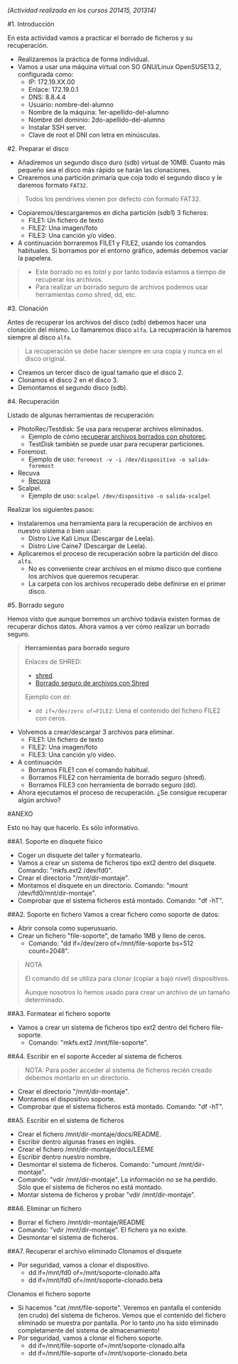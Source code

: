 *(Actividad realizada en los cursos 201415, 201314)*

#1. Introducción

En esta actividad vamos a practicar el borrado de ficheros y su recuperación.

* Realizaremos la práctica de forma individual.
* Vamos a usar una máquina virtual con SO GNU/Linux OpenSUSE13.2, configurada como:
    * IP: 172.19.XX.00
    * Enlace: 172.19.0.1
    * DNS: 8.8.4.4
    * Usuario: nombre-del-alumno
    * Nombre de la máquina: 1er-apellido-del-alumno
    * Nombre del dominio: 2do-apellido-del-alumno
    * Instalar SSH server.
    * Clave de root el DNI con letra en minúsculas.

#2. Preparar el disco

* Añadiremos un segundo disco duro (sdb) virtual de 10MB.
Cuanto más pequeño sea el disco más rápido se harán las clonaciones.
* Crearemos una partición primaria que coja todo el segundo disco y le daremos formato `FAT32`.
> Todos los pendrives vienen por defecto con formato FAT32.
* Copiaremos/descargaremos en dicha partición (sdb1) 3 ficheros:
    * FILE1: Un fichero de texto
    * FILE2: Una imagen/foto
    * FILE3: Una canción y/o vídeo.
* A continuación borraremos FILE1 y FILE2, usando los comandos habituales.
Si borramos por el entorno gráfico, además debemos vaciar la papelera.

> * Este borrado no es *total* y por tanto todavía estamos a tiempo de recuperar los archivos.
> * Para realizar un borrado seguro de archivos podemos usar herramientas como shred, dd, etc.

#3. Clonación

Antes de recuperar los archivos del disco (sdb) debemos hacer una clonación del mismo.
Lo llamaremos disco `alfa`. La recuperación la haremos siempre al disco `alfa`.

> La recuperación se debe hacer siempre en una copia y nunca en el disco original.

* Creamos un tercer disco de igual tamaño que el disco 2.
* Clonamos el disco 2 en el disco 3.
* Demontamos el segundo disco (sdb).

#4. Recuperación

Listado de algunas herramientas de recuperación:
* PhotoRec/Testdisk: Se usa para recuperar archivos eliminados.
    * Ejemplo de cómo [recuperar archivos borrados con photorec](http://blog.desdelinux.net/recuperar-archivos-borrados-facilmente-con-photorec-desde-la-consola/).
    * TestDisk también se puede usar para recuperar particiones.
* Foremost.
    * Ejemplo de uso: `foremost -v -i /dev/dispositivo -o salida-foremost`
* Recuva
    * [Recuva](http://www.piriform.com/recuva)
* Scalpel.
    * Ejemplo de uso: `scalpel /dev/dispositivo -o salida-scalpel`

Realizar los siguientes pasos:
* Instalaremos una herramienta para la recuperación de archivos en nuestro sistema o bien usar:
    * Distro Live Kali Linux (Descargar de Leela).
    * Distro Live Caine7 (Descargar de Leela).
* Aplicaremos el proceso de recuperación sobre la partición del disco `alfa`. 
    * No es conveniente crear archivos en el mismo disco que contiene los archivos que queremos recuperar.
    * La carpeta con los archivos recuperado debe definirse en el primer disco. 

#5. Borrado seguro

Hemos visto que aunque borremos un archivo todavía existen formas de recuperar dichos datos.
Ahora vamos a ver cómo realizar un borrado seguro.


> **Herramientas para borrado seguro**
>
> Enlaces de SHRED:
> * [shred](http://www.welivesecurity.com/la-es/2014/11/24/como-hacer-borrado-seguro-shred-linux/).
> * [Borrado seguro de archivos con Shred](http://www.linuxtotal.com.mx/index.php?cont=info_seyre_008)
>
> Ejemplo con `dd`:
> * `dd if=/dev/zero of=FILE2`: Llena el contenido del fichero FILE2 con ceros.

* Volvemos a crear/descargar 3 archivos para eliminar.
    * FILE1: Un fichero de texto
    * FILE2: Una imagen/foto
    * FILE3: Una canción y/o vídeo.
* A continuación
    * Borramos FILE1 con el comando habitual.
    * Borramos FILE2 con herramienta de borrado seguro (shred).
    * Borramos FILE3 con herramienta de borrado seguro (dd).
* Ahora ejecutamos el proceso de recuperación. ¿Se consigue recuperar algún archivo?

#ANEXO

Esto no hay que hacerlo. Es sólo informativo.

##A1. Soporte en disquete físico
* Coger un disquete del taller y formatearlo.
* Vamos a crear un sistema de ficheros tipo ext2 dentro del disquete. Comando: "mkfs.ext2 /dev/fd0".
* Crear el directorio "/mnt/dir-montaje".
* Montamos el disquete en un directorio. Comando: "mount /dev/fd0/mnt/dir-montaje".
* Comprobar que el sistema ficheros está montado. Comando: "df -hT".

##A2. Soporte en fichero
Vamos a crear fichero como soporte de datos:
* Abrir consola como superusuario.
* Crear un fichero "file-soporte", de tamaño 1MB y lleno de ceros. 
    * Comando: "dd if=/dev/zero of=/mnt/file-soporte bs=512 count=2048".
> NOTA
>
> El comando dd se utiliza para clonar (copiar a bajo nivel) dispositivos. 
>
> Aunque nosotros lo hemos usado para crear un archivo de un tamaño determinado.

##A3. Formatear el fichero soporte
* Vamos a crear un sistema de ficheros tipo ext2 dentro del fichero file-soporte. 
    * Comando: "mkfs.ext2 /mnt/file-soporte".

##A4. Escribir en el soporte
Acceder al sistema de ficheros

> NOTA: Para poder acceder al sistema de ficheros recién creado debemos montarlo en un directorio.
* Crear el directorio "/mnt/dir-montaje".
* Montamos el dispositivo soporte.
* Comprobar que el sistema ficheros está montado. Comando: "df -hT".

##A5. Escribir en el sistema de ficheros

* Crear el fichero /mnt/dir-montaje/docs/README.
* Escribir dentro algunas frases en inglés.
* Crear el fichero /mnt/dir-montaje/docs/LEEME
* Escribir dentro nuestro nombre.
* Desmontar el sistema de ficheros. Comando: "umount /mnt/dir-montaje".
* Comando: "vdir /mnt/dir-montaje". La información no se ha perdido. Sólo que el sistema de ficheros no está montado.
* Montar sistema de ficheros y probar "vdir /mnt/dir-montaje".

##A6. Eliminar un fichero

* Borrar el fichero /mnt/dir-montaje/README
* Comando: "vdir /mnt/dir-montaje". El fichero ya no existe.
* Desmontar el sistema de ficheros.

##A7. Recuperar el archivo eliminado
Clonamos el disquete

* Por seguridad, vamos a clonar el dispositivo.
    * dd if=/mnt/fd0 of=/mnt/soporte-clonado.alfa
    * dd if=/mnt/fd0 of=/mnt/soporte-clonado.beta

Clonamos el fichero soporte

* Si hacemos "cat /mnt/file-soporte". Veremos en pantalla el contenido (en crudo) del sistema de ficheros. Vemos que el contenido del fichero eliminado se muestra por pantalla. Por lo tanto ¡no ha sido eliminado completamente del sistema de almacenamiento!
* Por seguridad, vamos a clonar el fichero soporte.
    * dd if=/mnt/file-soporte of=/mnt/soporte-clonado.alfa
    * dd if=/mnt/file-soporte of=/mnt/soporte-clonado.beta
